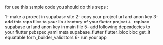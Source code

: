 for use this sample code you should do this steps :

1- make a project in supabase site
2- copy your project url and anon key
3- add this repo files to your lib directory of your flutter project
4- replace supabase url and anon key in main file
5- add following dependecies to your flutter pubspec.yaml
  meta
  supabase_flutter
  flutter_bloc
  bloc
  get_it
  equatable
  form_builder_validators
6- run your app
